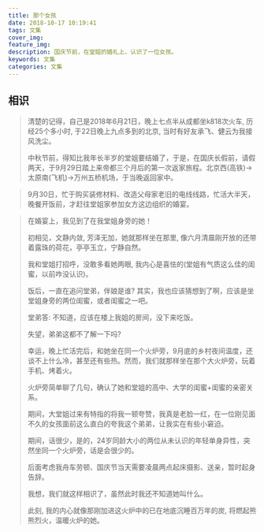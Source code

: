 ```yaml
---
title: 那个女孩
date: 2018-10-17 10:19:41
tags: 文集
cover_img:
feature_img:
description: 国庆节前，在堂姐的婚礼上，认识了一位女孩。
keywords: 文集
categories: 文集
---
```


## 相识
> 清楚的记得，自己是2018年6月21日，晚上七点半从成都坐k818次火车, 历经25个多小时, 于22日晚上九点多到的北京, 当时有好友承飞、健云为我接风洗尘。
> 
> 中秋节前，得知比我年长半岁的堂姐要结婚了，于是，在国庆长假前，请假两天，于9月29日踏上来帝都三个月后的第一次返家旅程。北京西(高铁)->太原南(飞机)->万州五桥机场，于当晚返回家中。

> 9月30日，忙于购买装修材料、改造父母家老旧的电线线路，忙活大半天，晚餐开饭前，才赶往堂姐家参加女方这边组织的婚宴。

> 在婚宴上，我见到了在我堂姐身旁的她！
> 
> 初相见，文静内敛, 芳泽无加，她就那样坐在那里, 像六月清晨刚开放的还带着露珠的荷花，亭亭玉立，宁静自然。
> 
> 我和堂姐打招呼，没敢多看她两眼, 我内心是喜怯的(堂姐有气质这么佳的闺蜜，以前咋没认识)。
> 
> 饭后，一直在追问堂弟，伴娘是谁? 其实，我也应该猜想到了啊，应该是坐堂姐身旁的两位闺蜜，或者闺蜜之一吧。
> 
> 堂弟答: 不知道，应该在楼上我姐的房间，没下来吃饭。
> 
> 失望，弟弟这都不了解一下吗?
> 
> 幸运，晚上忙活完后，和她坐在同一个火炉旁，9月底的乡村夜间温度，还谈不上什么冷，甚至还有些热。然而，我们就那样坐在那个大火炉旁，玩着手机、烤着火。
> 
> 火炉旁简单聊了几句，确认了她和堂姐的高中、大学的闺蜜+闺蜜的亲密关系。
> 
> 期间，大堂姐过来有特指的将我一顿夸赞，我真是老脸一红，在一位刚见面不久的女孩面前这么直白的夸我这个弟弟，让我实在有些小窘迫。
> 
> 期间，话很少，是的，24岁同龄大小的两位从未认识的年轻单身异性，突然坐同一个火炉旁，话是会很少的。
> 
> 后面考虑我舟车劳顿、国庆节当天需要凌晨两点起床摄影、送亲，暂时起身告辞。
> 
> 我想，我们就这样相识了，虽然此时我还不知道她叫什么。
> 
> 此刻, 我的内心就像那刚加进这火炉中的已在地底沉睡百万年的炭, 将燃起熊熊烈火，温暖火炉的她。 

